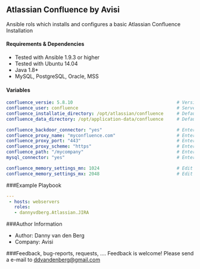 ## Atlassian Confluence by Avisi

Ansible rols which installs and configures a basic Atlassian Confluence Installation


#### Requirements & Dependencies
- Tested with Ansible 1.9.3 or higher
- Tested with Ubuntu 14.04
- Java 1.8*
- MySQL, PostgreSQL, Oracle, MSS


#### Variables

```yaml
confluence_versie: 5.8.10 										# Version of JIRA Installation
confluence_user: confluence 									# Server user that runs and stops JIRA
confluence_installatie_directory: /opt/atlassian/confluence 	# Default Installation Directory
confluence_data_directory: /opt/application-data/confluence 	# Default Data Directory

confluence_backdoor_connector: "yes"  							# Enter and change yes when you want to use a backdoor connector
confluence_proxy_name: "myconfluence.com" 						# Enter and change your proxyName
confluence_proxy_port: "443" 									# Enter and change your proxyPort
confluence_proxy_scheme: "https"								# Enter and change your proxyScheme
confluence_path: "/mycompany"									# Enter and change  path if you want to use it
mysql_connector: "yes"											# Enter yes when you use MySQL as database

confluence_memory_settings_mn: 1024 							# Edit value for a different memory settings		
confluence_memory_settings_mx: 2048								# Edit value for a different memory settings
```


###Example Playbook
```yaml
---
 - hosts: webservers
   roles:
   - dannyvdberg.Atlassian.JIRA
```


###Author Information
- Author:		Danny van den Berg
- Company:		Avisi


###Feedback, bug-reports, requests, ....
Feedback is welcome! Please send a e-mail to ddvandenberg@gmail.com



